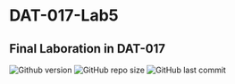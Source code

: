 # DAT-017-Lab5
## Final Laboration in DAT-017



![Github version](https://img.shields.io/badge/version-0.1.0-darkblue?style=flat-square)
![GitHub repo size](https://img.shields.io/github/repo-size/erikpersson0884/DAT-017-Lab5?color=blue&style=flat-square)
![GitHub last commit](https://img.shields.io/github/last-commit/erikpersson0884/DAT-017-Lab5?color=darkgreen&style=flat-square)







